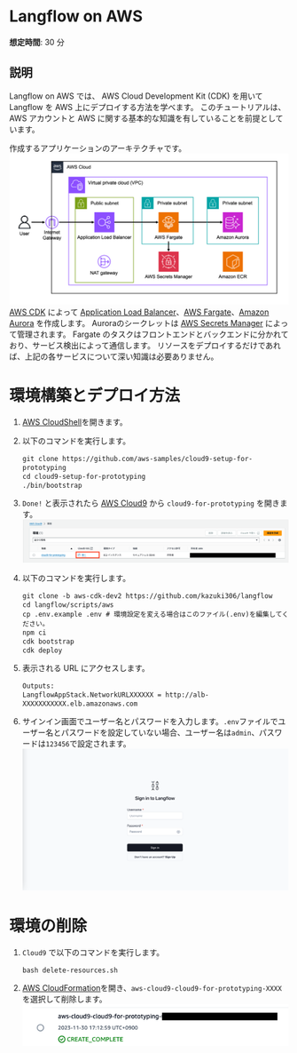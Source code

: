 # Langflow on AWS

**想定時間**: 30 分

## 説明
Langflow on AWS では、 AWS Cloud Development Kit (CDK) を用いて Langflow を AWS 上にデプロイする方法を学べます。
このチュートリアルは、AWS アカウントと AWS に関する基本的な知識を有していることを前提としています。

作成するアプリケーションのアーキテクチャです。
![langflow-archi](./img/langflow-archi.png)
[AWS CDK](https://aws.amazon.com/cdk/?nc2=type_a) によって  [Application Load Balancer](https://aws.amazon.com/elasticloadbalancing/application-load-balancer/?nc1=h_ls)、[AWS Fargate](https://aws.amazon.com/fargate/?nc2=type_a)、[Amazon Aurora](https://aws.amazon.com/rds/aurora/?nc2=type_a) を作成します。
Auroraのシークレットは [AWS Secrets Manager](https://aws.amazon.com/secrets-manager/?nc2=type_a) によって管理されます。
Fargate のタスクはフロントエンドとバックエンドに分かれており、サービス検出によって通信します。
リソースをデプロイするだけであれば、上記の各サービスについて深い知識は必要ありません。

# 環境構築とデプロイ方法
1. [AWS CloudShell](https://us-east-1.console.aws.amazon.com/cloudshell/home?region=us-east-1)を開きます。

1. 以下のコマンドを実行します。
    ```shell
    git clone https://github.com/aws-samples/cloud9-setup-for-prototyping
    cd cloud9-setup-for-prototyping
    ./bin/bootstrap
    ```

1. `Done!` と表示されたら [AWS Cloud9](https://us-east-1.console.aws.amazon.com/cloud9control/home?region=us-east-1#/) から `cloud9-for-prototyping` を開きます。
    ![make-cloud9](./img/langflow-cloud9.png)

1. 以下のコマンドを実行します。
    ```shell
    git clone -b aws-cdk-dev2 https://github.com/kazuki306/langflow
    cd langflow/scripts/aws
    cp .env.example .env # 環境設定を変える場合はこのファイル(.env)を編集してください。
    npm ci
    cdk bootstrap
    cdk deploy
    ```
1. 表示される URL にアクセスします。
    ```shell
    Outputs:
    LangflowAppStack.NetworkURLXXXXXX = http://alb-XXXXXXXXXXX.elb.amazonaws.com
    ```
1. サインイン画面でユーザー名とパスワードを入力します。`.env`ファイルでユーザー名とパスワードを設定していない場合、ユーザー名は`admin`、パスワードは`123456`で設定されます。
    ![make-cloud9](./img/langflow-signin.png)

# 環境の削除
1. `Cloud9` で以下のコマンドを実行します。
    ```shell
    bash delete-resources.sh
    ```


1. [AWS CloudFormation](https://us-east-1.console.aws.amazon.com/cloudformation/home?region=us-east-1#/getting-started)を開き、`aws-cloud9-cloud9-for-prototyping-XXXX` を選択して削除します。
    ![delete-cfn](./img/langflow-cfn.png)